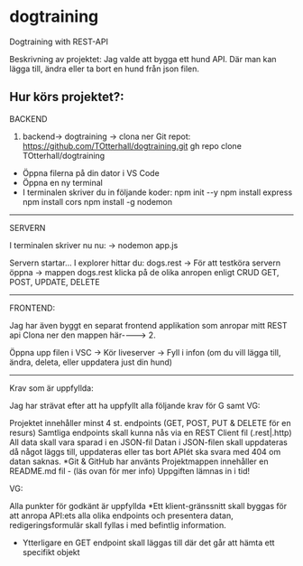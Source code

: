 # dogtraining

Dogtraining with REST-API

Beskrivning av projektet:
Jag valde att bygga ett hund API. Där man kan lägga till, ändra eller ta bort en hund från json filen.

## Hur körs projektet?:

BACKEND

1. backend-> dogtraining
   -> clona ner Git repot:
   https://github.com/TOtterhall/dogtraining.git
   gh repo clone TOtterhall/dogtraining

- Öppna filerna på din dator i VS Code
- Öppna en ny terminal
- I terminalen skriver du in följande koder:
  npm init --y
  npm install express
  npm install cors
  npm install -g nodemon

---

SERVERN

I terminalen skriver nu nu:
-> nodemon app.js

Servern startar...
I explorer hittar du: dogs.rest -> För att testköra servern öppna -> mappen dogs.rest
klicka på de olika anropen enligt CRUD
GET, POST, UPDATE, DELETE

---

FRONTEND:

Jag har även byggt en separat frontend applikation som anropar mitt REST api
Clona ner den mappen här----> 2.

Öppna upp filen i VSC
-> Kör liveserver
-> Fyll i infon (om du vill lägga till, ändra, deleta, eller uppdatera just din hund)

---

Krav som är uppfyllda:

Jag har strävat efter att ha uppfyllt alla följande krav för G samt VG:

Projektet innehåller minst 4 st. endpoints (GET, POST, PUT & DELETE för en resurs)
Samtliga endpoints skall kunna nås via en REST Client fil (.rest|.http)
All data skall vara sparad i en JSON-fil
Datan i JSON-filen skall uppdateras då något läggs till, uppdateras eller tas bort
APIét ska svara med 404 om datan saknas.
\*Git & GitHub har använts
Projektmappen innehåller en README.md fil - (läs ovan för mer info)
Uppgiften lämnas in i tid!

VG:

Alla punkter för godkänt är uppfyllda
\*Ett klient-gränssnitt skall byggas för att anropa API:ets alla olika endpoints och presentera datan, redigeringsformulär skall fyllas i med befintlig information.

- Ytterligare en GET endpoint skall läggas till där det går att hämta ett specifikt objekt
